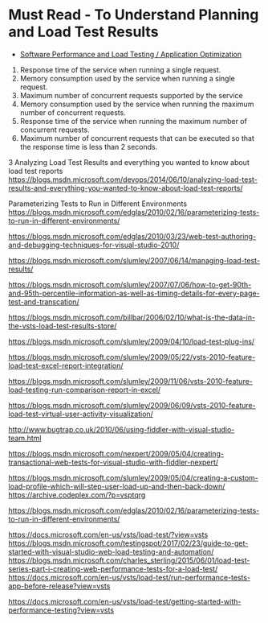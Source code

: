 

# Must Read - To Understand Planning and Load Test Results
* [Software Performance and Load Testing / Application Optimization](https://testandattack.com/blog/)


1) Response time of the service when running a single request.
2) Memory consumption used by the service when running a single request.
3) Maximum number of concurrent requests supported by the service
4) Memory consumption used by the service when running the maximum number of concurrent requests.
5) Response time of the service when running the maximum number of concurrent requests.
6) Maximum number of concurrent requests that can be executed so that the response time is less than 2 seconds.

3 Analyzing Load Test Results and everything you wanted to know about load test reports
https://blogs.msdn.microsoft.com/devops/2014/06/10/analyzing-load-test-results-and-everything-you-wanted-to-know-about-load-test-reports/

Parameterizing Tests to Run in Different Environments
https://blogs.msdn.microsoft.com/edglas/2010/02/16/parameterizing-tests-to-run-in-different-environments/


https://blogs.msdn.microsoft.com/edglas/2010/03/23/web-test-authoring-and-debugging-techniques-for-visual-studio-2010/

https://blogs.msdn.microsoft.com/slumley/2007/06/14/managing-load-test-results/

https://blogs.msdn.microsoft.com/slumley/2007/07/06/how-to-get-90th-and-95th-percentile-information-as-well-as-timing-details-for-every-page-test-and-transcation/

https://blogs.msdn.microsoft.com/billbar/2006/02/10/what-is-the-data-in-the-vsts-load-test-results-store/


https://blogs.msdn.microsoft.com/slumley/2009/04/10/load-test-plug-ins/


https://blogs.msdn.microsoft.com/slumley/2009/05/22/vsts-2010-feature-load-test-excel-report-integration/


https://blogs.msdn.microsoft.com/slumley/2009/11/06/vsts-2010-feature-load-testing-run-comparison-report-in-excel/

https://blogs.msdn.microsoft.com/slumley/2009/06/09/vsts-2010-feature-load-test-virtual-user-activity-visualization/

http://www.bugtrap.co.uk/2010/06/using-fiddler-with-visual-studio-team.html


https://blogs.msdn.microsoft.com/nexpert/2009/05/04/creating-transactional-web-tests-for-visual-studio-with-fiddler-nexpert/


https://blogs.msdn.microsoft.com/slumley/2009/05/04/creating-a-custom-load-profile-which-will-step-user-load-up-and-then-back-down/
https://archive.codeplex.com/?p=vsptqrg

https://blogs.msdn.microsoft.com/edglas/2010/02/16/parameterizing-tests-to-run-in-different-environments/



https://docs.microsoft.com/en-us/vsts/load-test/?view=vsts
https://blogs.msdn.microsoft.com/testingspot/2017/02/23/guide-to-get-started-with-visual-studio-web-load-testing-and-automation/
https://blogs.msdn.microsoft.com/charles_sterling/2015/06/01/load-test-series-part-i-creating-web-performance-tests-for-a-load-test/
https://docs.microsoft.com/en-us/vsts/load-test/run-performance-tests-app-before-release?view=vsts


https://docs.microsoft.com/en-us/vsts/load-test/getting-started-with-performance-testing?view=vsts
